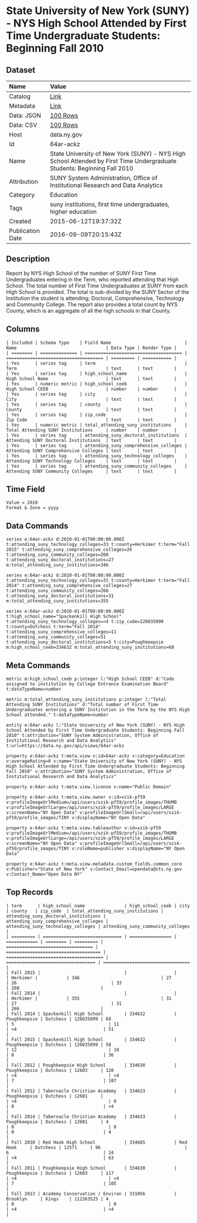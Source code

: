 # State University of New York (SUNY) - NYS High School Attended by First Time Undergraduate Students: Beginning Fall 2010

## Dataset

| Name | Value |
| :--- | :---- |
| Catalog | [Link](https://catalog.data.gov/dataset/state-university-of-new-york-suny-nys-high-school-attended-by-first-time-undergraduate-stu) |
| Metadata | [Link](https://data.ny.gov/api/views/64ar-ackz) |
| Data: JSON | [100 Rows](https://data.ny.gov/api/views/64ar-ackz/rows.json?max_rows=100) |
| Data: CSV | [100 Rows](https://data.ny.gov/api/views/64ar-ackz/rows.csv?max_rows=100) |
| Host | data.ny.gov |
| Id | 64ar-ackz |
| Name | State University of New York (SUNY) - NYS High School Attended by First Time Undergraduate Students: Beginning Fall 2010 |
| Attribution | SUNY System Administration, Office of Institutional Research and Data Analytics |
| Category | Education |
| Tags | suny institutions, first time undergraduates, higher education |
| Created | 2015-06-12T19:37:32Z |
| Publication Date | 2016-09-09T20:15:43Z |

## Description

Report by NYS High School of the number of SUNY First Time Undergraduates entering in the Term, who reported attending that High School.  The total number of First Time Undergraduates at SUNY from each High School is provided. The total is sub-divided by the SUNY Sector of the Institution the student is attending; Doctoral, Comprehensive, Technology and Community College.  The report also provides a total count by NYS County, which is an aggregate of all the high schools in that County.

## Columns

```ls
| Included | Schema Type    | Field Name                            | Name                                  | Data Type | Render Type |
| ======== | ============== | ===================================== | ===================================== | ========= | =========== |
| Yes      | series tag     | term                                  | Term                                  | text      | text        |
| Yes      | series tag     | high_school_name                      | High School Name                      | text      | text        |
| Yes      | numeric metric | high_school_ceeb                      | High School CEEB                      | number    | number      |
| Yes      | series tag     | city                                  | City                                  | text      | text        |
| Yes      | series tag     | county                                | County                                | text      | text        |
| Yes      | series tag     | zip_code                              | Zip Code                              | text      | text        |
| Yes      | numeric metric | total_attending_suny_institutions     | Total Attending SUNY Institutions     | number    | number      |
| Yes      | series tag     | attending_suny_doctoral_institutions  | Attending SUNY Doctoral Institutions  | text      | text        |
| Yes      | series tag     | attending_suny_comprehensive_colleges | Attending SUNY Comprehensive Colleges | text      | text        |
| Yes      | series tag     | attending_suny_technology_colleges    | Attending SUNY Technology Colleges    | text      | text        |
| Yes      | series tag     | attending_suny_community_colleges     | Attending SUNY Community Colleges     | text      | text        |
```

## Time Field

```ls
Value = 2010
Format & Zone = yyyy
```

## Data Commands

```ls
series e:64ar-ackz d:2010-01-01T00:00:00.000Z t:attending_suny_technology_colleges=33 t:county=Herkimer t:term="Fall 2015" t:attending_suny_comprehensive_colleges=26 t:attending_suny_community_colleges=260 t:attending_suny_doctoral_institutions=27 m:total_attending_suny_institutions=346

series e:64ar-ackz d:2010-01-01T00:00:00.000Z t:attending_suny_technology_colleges=31 t:county=Herkimer t:term="Fall 2014" t:attending_suny_comprehensive_colleges=27 t:attending_suny_community_colleges=266 t:attending_suny_doctoral_institutions=31 m:total_attending_suny_institutions=355

series e:64ar-ackz d:2010-01-01T00:00:00.000Z t:high_school_name="Spackenkill High School" t:attending_suny_technology_colleges=<4 t:zip_code=126035099 t:county=Dutchess t:term="Fall 2014" t:attending_suny_comprehensive_colleges=11 t:attending_suny_community_colleges=51 t:attending_suny_doctoral_institutions=5 t:city=Poughkeepsie m:high_school_ceeb=334632 m:total_attending_suny_institutions=68
```

## Meta Commands

```ls
metric m:high_school_ceeb p:integer l:"High School CEEB" d:"Code assigned to institution by College Entrance Examination Board" t:dataTypeName=number

metric m:total_attending_suny_institutions p:integer l:"Total Attending SUNY Institutions" d:"Total number of First Time Undergraduates entering a SUNY Institution in the Term by the NYS High School attended." t:dataTypeName=number

entity e:64ar-ackz l:"State University of New York (SUNY) - NYS High School Attended by First Time Undergraduate Students: Beginning Fall 2010" t:attribution="SUNY System Administration, Office of Institutional Research and Data Analytics" t:url=https://data.ny.gov/api/views/64ar-ackz

property e:64ar-ackz t:meta.view v:id=64ar-ackz v:category=Education v:averageRating=0 v:name="State University of New York (SUNY) - NYS High School Attended by First Time Undergraduate Students: Beginning Fall 2010" v:attribution="SUNY System Administration, Office of Institutional Research and Data Analytics"

property e:64ar-ackz t:meta.view.license v:name="Public Domain"

property e:64ar-ackz t:meta.view.owner v:id=xzik-pf59 v:profileImageUrlMedium=/api/users/xzik-pf59/profile_images/THUMB v:profileImageUrlLarge=/api/users/xzik-pf59/profile_images/LARGE v:screenName="NY Open Data" v:profileImageUrlSmall=/api/users/xzik-pf59/profile_images/TINY v:displayName="NY Open Data"

property e:64ar-ackz t:meta.view.tableauthor v:id=xzik-pf59 v:profileImageUrlMedium=/api/users/xzik-pf59/profile_images/THUMB v:profileImageUrlLarge=/api/users/xzik-pf59/profile_images/LARGE v:screenName="NY Open Data" v:profileImageUrlSmall=/api/users/xzik-pf59/profile_images/TINY v:roleName=publisher v:displayName="NY Open Data"

property e:64ar-ackz t:meta.view.metadata.custom_fields.common_core v:Publisher="State of New York" v:Contact_Email=opendata@its.ny.gov v:Contact_Name="Open Data NY"
```

## Top Records

```ls
| term      | high_school_name               | high_school_ceeb | city         | county   | zip_code  | total_attending_suny_institutions | attending_suny_doctoral_institutions | attending_suny_comprehensive_colleges | attending_suny_technology_colleges | attending_suny_community_colleges | 
| ========= | ============================== | ================ | ============ | ======== | ========= | ================================= | ==================================== | ===================================== | ================================== | ================================= | 
| Fall 2015 |                                |                  |              | Herkimer |           | 346                               | 27                                   | 26                                    | 33                                 | 260                               | 
| Fall 2014 |                                |                  |              | Herkimer |           | 355                               | 31                                   | 27                                    | 31                                 | 266                               | 
| Fall 2014 | Spackenkill High School        | 334632           | Poughkeepsie | Dutchess | 126035099 | 68                                | 5                                    | 11                                    | <4                                 | 51                                | 
| Fall 2015 | Spackenkill High School        | 334632           | Poughkeepsie | Dutchess | 126035099 | 58                                | 12                                   | 10                                    | 0                                  | 36                                | 
| Fall 2012 | Poughkeepsie High School       | 334630           | Poughkeepsie | Dutchess | 12603     | 120                               | <4                                   | <4                                    | 7                                  | 107                               | 
| Fall 2012 | Tabernacle Christian Academy   | 334633           | Poughkeepsie | Dutchess | 12601     |                                   | <4                                   | 0                                     | 0                                  | <4                                | 
| Fall 2014 | Tabernacle Christian Academy   | 334633           | Poughkeepsie | Dutchess | 12601     | 4                                 | 0                                    | 0                                     | 0                                  | 4                                 | 
| Fall 2010 | Red Hook High School           | 334685           | Red Hook     | Dutchess | 12571     | 96                                | 6                                    | 24                                    | <4                                 | 63                                | 
| Fall 2011 | Poughkeepsie High School       | 334630           | Poughkeepsie | Dutchess | 12603     | 117                               | <4                                   | <4                                    | 7                                  | 105                               | 
| Fall 2013 | Academy Conservation / Environ | 331056           | Brooklyn     | Kings    | 112363525 | 4                                 | 0                                    | 0                                     | <4                                 | <4                                | 
```